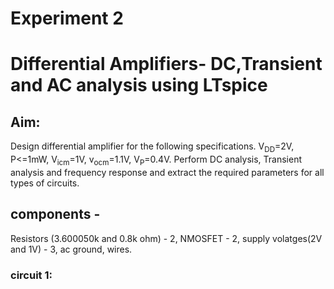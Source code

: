 # Experiment 2
# Differential Amplifiers- DC,Transient and AC analysis using LTspice
## Aim:
Design differential amplifier for the following specifications. V<sub>DD</sub>=2V, P<=1mW, V<sub>icm</sub>=1V, v<sub>ocm</sub>=1.1V, V<sub>P</sub>=0.4V. Perform DC analysis, Transient analysis and frequency response and extract the required parameters for all types of circuits.
## components -
Resistors (3.600050k and 0.8k ohm) - 2, NMOSFET - 2, supply volatges(2V and 1V) - 3, ac ground, wires.
### circuit 1:
